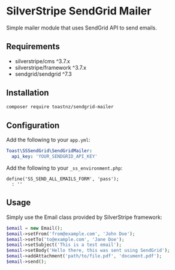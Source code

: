 # SilverStripe SendGrid Mailer 

Simple mailer module that uses SendGrid API to send emails.

## Requirements

* silverstripe/cms ^3.7.x
* silverstripe/framework ^3.7.x
* sendgrid/sendgrid ^7.3

## Installation

```bash
composer require toastnz/sendgrid-mailer
```

## Configuration

Add the following to your `app.yml`:

```yaml
Toast\SSSendGrid\SendGridMailer:
  api_key: 'YOUR_SENDGRID_API_KEY'
```

Add the following to your `_ss_environment.php`:

```.env
define('SS_SEND_ALL_EMAILS_FORM', 'pass');
  : ''
```

## Usage

Simply use the Email class provided by SilverStripe framework:

```php
$email = new Email();
$email->setFrom('from@example.com', 'John Doe');
$email->setTo('to@example.com', 'Jane Doe');
$email->setSubject('This is a test email');
$email->setBody('Hello there, this was sent using SendGrid');
$email->addAttachment('path/to/file.pdf', 'document.pdf');
$email->send();
```
